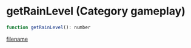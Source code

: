 # getRainLevel (Category gameplay)

```js
function getRainLevel(): number
```

[filename](getRainLevel_m.md ':include')